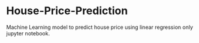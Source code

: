 # House-Price-Prediction
Machine Learning model to predict house price using linear regression only jupyter notebook.
